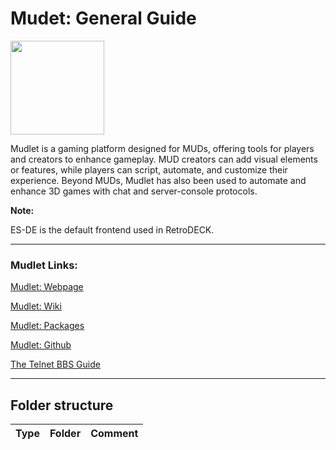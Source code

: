 # Mudet: General Guide

<img src="../../../wiki_images/logos/mudlet-logo.png" width="150">

Mudlet is a gaming platform designed for MUDs, offering tools for players and creators to enhance gameplay. MUD creators can add visual elements or features, while players can script, automate, and customize their experience. Beyond MUDs, Mudlet has also been used to automate and enhance 3D games with chat and server-console protocols.

**Note:**

ES-DE is the default frontend used in RetroDECK.

---


### Mudlet Links:

[Mudlet: Webpage](https://www.mudlet.org/)

[Mudlet: Wiki](https://wiki.mudlet.org/)

[Mudlet: Packages](https://packages.mudlet.org/)

[Mudlet: Github](https://github.com/Mudlet/Mudlet)

[The Telnet BBS Guide](https://www.telnetbbsguide.com/)

---


## Folder structure

| Type    | Folder                 |          Comment     | 
|  :---:  | :---:                  |             :---:     |


